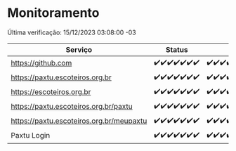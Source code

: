 # Monitoramento

Última verificação: 15/12/2023 03:08:00 -03

|Serviço|Status|Últimas 24h|
|---|---|---|
|https://github.com|<span title="2023-12-08: OK=24">✔️</span><span title="2023-12-09: OK=24">✔️</span><span title="2023-12-10: OK=24">✔️</span><span title="2023-12-11: OK=24">✔️</span><span title="2023-12-12: OK=24">✔️</span><span title="2023-12-13: OK=24">✔️</span><span title="2023-12-14: OK=6">✔️</span>|<span title="14/12/2023 03:08:00 -03 : 200">✔️</span><span title="14/12/2023 04:06:00 -03 : 200">✔️</span><span title="14/12/2023 05:08:00 -03 : 200">✔️</span><span title="14/12/2023 06:06:00 -03 : 200">✔️</span><span title="14/12/2023 07:07:00 -03 : 200">✔️</span><span title="14/12/2023 08:05:00 -03 : 200">✔️</span><span title="14/12/2023 09:11:00 -03 : 200">✔️</span><span title="14/12/2023 10:09:00 -03 : 200">✔️</span><span title="14/12/2023 11:06:00 -03 : 200">✔️</span><span title="14/12/2023 12:06:00 -03 : 200">✔️</span><span title="14/12/2023 13:06:00 -03 : 200">✔️</span><span title="14/12/2023 14:05:00 -03 : 200">✔️</span><span title="14/12/2023 15:08:00 -03 : 200">✔️</span><span title="14/12/2023 16:03:00 -03 : 200">✔️</span><span title="14/12/2023 17:07:00 -03 : 200">✔️</span><span title="14/12/2023 18:04:00 -03 : 200">✔️</span><span title="14/12/2023 19:05:00 -03 : 200">✔️</span><span title="14/12/2023 20:06:00 -03 : 200">✔️</span><span title="14/12/2023 21:31:00 -03 : 200">✔️</span><span title="14/12/2023 22:49:00 -03 : 200">✔️</span><span title="14/12/2023 23:22:00 -03 : 200">✔️</span><span title="15/12/2023 00:07:00 -03 : 200">✔️</span><span title="15/12/2023 01:07:00 -03 : 200">✔️</span><span title="15/12/2023 02:06:00 -03 : 200">✔️</span><span title="15/12/2023 03:08:00 -03 : 200">✔️</span>|
|https://paxtu.escoteiros.org.br|<span title="2023-12-08: OK=24">✔️</span><span title="2023-12-09: OK=24">✔️</span><span title="2023-12-10: OK=24">✔️</span><span title="2023-12-11: OK=24">✔️</span><span title="2023-12-12: OK=24">✔️</span><span title="2023-12-13: OK=24">✔️</span><span title="2023-12-14: OK=6">✔️</span>|<span title="14/12/2023 03:08:00 -03 : 200">✔️</span><span title="14/12/2023 04:06:00 -03 : 200">✔️</span><span title="14/12/2023 05:08:00 -03 : 200">✔️</span><span title="14/12/2023 06:06:00 -03 : 200">✔️</span><span title="14/12/2023 07:07:00 -03 : 200">✔️</span><span title="14/12/2023 08:05:00 -03 : 200">✔️</span><span title="14/12/2023 09:11:00 -03 : 200">✔️</span><span title="14/12/2023 10:09:00 -03 : 200">✔️</span><span title="14/12/2023 11:06:00 -03 : 200">✔️</span><span title="14/12/2023 12:06:00 -03 : 200">✔️</span><span title="14/12/2023 13:06:00 -03 : 200">✔️</span><span title="14/12/2023 14:05:00 -03 : 200">✔️</span><span title="14/12/2023 15:08:00 -03 : 200">✔️</span><span title="14/12/2023 16:03:00 -03 : 200">✔️</span><span title="14/12/2023 17:07:00 -03 : 200">✔️</span><span title="14/12/2023 18:04:00 -03 : 200">✔️</span><span title="14/12/2023 19:05:00 -03 : 200">✔️</span><span title="14/12/2023 20:06:00 -03 : 200">✔️</span><span title="14/12/2023 21:31:00 -03 : 200">✔️</span><span title="14/12/2023 22:49:00 -03 : 200">✔️</span><span title="14/12/2023 23:22:00 -03 : 200">✔️</span><span title="15/12/2023 00:07:00 -03 : 200">✔️</span><span title="15/12/2023 01:07:00 -03 : 200">✔️</span><span title="15/12/2023 02:06:00 -03 : 200">✔️</span><span title="15/12/2023 03:08:00 -03 : 200">✔️</span>|
|https://escoteiros.org.br|<span title="2023-12-08: OK=24">✔️</span><span title="2023-12-09: OK=24">✔️</span><span title="2023-12-10: OK=24">✔️</span><span title="2023-12-11: OK=24">✔️</span><span title="2023-12-12: OK=24">✔️</span><span title="2023-12-13: OK=24">✔️</span><span title="2023-12-14: OK=6">✔️</span>|<span title="14/12/2023 03:08:00 -03 : 200">✔️</span><span title="14/12/2023 04:06:00 -03 : 200">✔️</span><span title="14/12/2023 05:08:00 -03 : 200">✔️</span><span title="14/12/2023 06:06:00 -03 : 200">✔️</span><span title="14/12/2023 07:07:00 -03 : 200">✔️</span><span title="14/12/2023 08:05:00 -03 : 200">✔️</span><span title="14/12/2023 09:11:00 -03 : 200">✔️</span><span title="14/12/2023 10:09:00 -03 : 200">✔️</span><span title="14/12/2023 11:06:00 -03 : 200">✔️</span><span title="14/12/2023 12:06:00 -03 : 200">✔️</span><span title="14/12/2023 13:06:00 -03 : 200">✔️</span><span title="14/12/2023 14:05:00 -03 : 200">✔️</span><span title="14/12/2023 15:08:00 -03 : 200">✔️</span><span title="14/12/2023 16:03:00 -03 : 200">✔️</span><span title="14/12/2023 17:07:00 -03 : 200">✔️</span><span title="14/12/2023 18:04:00 -03 : 200">✔️</span><span title="14/12/2023 19:05:00 -03 : 200">✔️</span><span title="14/12/2023 20:06:00 -03 : 200">✔️</span><span title="14/12/2023 21:31:00 -03 : 200">✔️</span><span title="14/12/2023 22:49:00 -03 : 200">✔️</span><span title="14/12/2023 23:22:00 -03 : 200">✔️</span><span title="15/12/2023 00:07:00 -03 : 200">✔️</span><span title="15/12/2023 01:07:00 -03 : 200">✔️</span><span title="15/12/2023 02:06:00 -03 : 200">✔️</span><span title="15/12/2023 03:08:00 -03 : 200">✔️</span>|
|https://paxtu.escoteiros.org.br/paxtu|<span title="2023-12-08: OK=24">✔️</span><span title="2023-12-09: OK=24">✔️</span><span title="2023-12-10: OK=24">✔️</span><span title="2023-12-11: OK=24">✔️</span><span title="2023-12-12: OK=24">✔️</span><span title="2023-12-13: OK=24">✔️</span><span title="2023-12-14: OK=6">✔️</span>|<span title="14/12/2023 03:08:00 -03 : 200">✔️</span><span title="14/12/2023 04:06:00 -03 : 200">✔️</span><span title="14/12/2023 05:08:00 -03 : 200">✔️</span><span title="14/12/2023 06:06:00 -03 : 200">✔️</span><span title="14/12/2023 07:07:00 -03 : 200">✔️</span><span title="14/12/2023 08:05:00 -03 : 200">✔️</span><span title="14/12/2023 09:11:00 -03 : 200">✔️</span><span title="14/12/2023 10:09:00 -03 : 200">✔️</span><span title="14/12/2023 11:06:00 -03 : 200">✔️</span><span title="14/12/2023 12:06:00 -03 : 200">✔️</span><span title="14/12/2023 13:06:00 -03 : 200">✔️</span><span title="14/12/2023 14:05:00 -03 : 200">✔️</span><span title="14/12/2023 15:08:00 -03 : 200">✔️</span><span title="14/12/2023 16:03:00 -03 : 200">✔️</span><span title="14/12/2023 17:07:00 -03 : 200">✔️</span><span title="14/12/2023 18:04:00 -03 : 200">✔️</span><span title="14/12/2023 19:05:00 -03 : 200">✔️</span><span title="14/12/2023 20:06:00 -03 : 200">✔️</span><span title="14/12/2023 21:31:00 -03 : 200">✔️</span><span title="14/12/2023 22:49:00 -03 : 200">✔️</span><span title="14/12/2023 23:22:00 -03 : 200">✔️</span><span title="15/12/2023 00:07:00 -03 : 200">✔️</span><span title="15/12/2023 01:08:00 -03 : 200">✔️</span><span title="15/12/2023 02:06:00 -03 : 200">✔️</span><span title="15/12/2023 03:08:00 -03 : 200">✔️</span>|
|https://paxtu.escoteiros.org.br/meupaxtu|<span title="2023-12-08: OK=24">✔️</span><span title="2023-12-09: OK=24">✔️</span><span title="2023-12-10: OK=24">✔️</span><span title="2023-12-11: OK=24">✔️</span><span title="2023-12-12: OK=24">✔️</span><span title="2023-12-13: OK=24">✔️</span><span title="2023-12-14: OK=6">✔️</span>|<span title="14/12/2023 03:08:00 -03 : 200">✔️</span><span title="14/12/2023 04:06:00 -03 : 200">✔️</span><span title="14/12/2023 05:08:00 -03 : 200">✔️</span><span title="14/12/2023 06:06:00 -03 : 200">✔️</span><span title="14/12/2023 07:07:00 -03 : 200">✔️</span><span title="14/12/2023 08:05:00 -03 : 200">✔️</span><span title="14/12/2023 09:11:00 -03 : 200">✔️</span><span title="14/12/2023 10:09:00 -03 : 200">✔️</span><span title="14/12/2023 11:06:00 -03 : 200">✔️</span><span title="14/12/2023 12:06:00 -03 : 200">✔️</span><span title="14/12/2023 13:06:00 -03 : 200">✔️</span><span title="14/12/2023 14:05:00 -03 : 200">✔️</span><span title="14/12/2023 15:08:00 -03 : 200">✔️</span><span title="14/12/2023 16:03:00 -03 : 200">✔️</span><span title="14/12/2023 17:07:00 -03 : 200">✔️</span><span title="14/12/2023 18:04:00 -03 : 200">✔️</span><span title="14/12/2023 19:05:00 -03 : 200">✔️</span><span title="14/12/2023 20:06:00 -03 : 200">✔️</span><span title="14/12/2023 21:31:00 -03 : 200">✔️</span><span title="14/12/2023 22:49:00 -03 : 200">✔️</span><span title="14/12/2023 23:22:00 -03 : 200">✔️</span><span title="15/12/2023 00:07:00 -03 : 200">✔️</span><span title="15/12/2023 01:08:00 -03 : 200">✔️</span><span title="15/12/2023 02:06:00 -03 : 200">✔️</span><span title="15/12/2023 03:08:00 -03 : 200">✔️</span>|
|Paxtu Login|<span title="2023-12-08: OK=24">✔️</span><span title="2023-12-09: OK=24">✔️</span><span title="2023-12-10: OK=24">✔️</span><span title="2023-12-11: OK=24">✔️</span><span title="2023-12-12: OK=24">✔️</span><span title="2023-12-13: OK=24">✔️</span><span title="2023-12-14: OK=6">✔️</span>|<span title="14/12/2023 03:08:00 -03 : 200">✔️</span><span title="14/12/2023 04:06:00 -03 : 200">✔️</span><span title="14/12/2023 05:08:00 -03 : 200">✔️</span><span title="14/12/2023 06:06:00 -03 : 200">✔️</span><span title="14/12/2023 07:07:00 -03 : 200">✔️</span><span title="14/12/2023 08:05:00 -03 : 200">✔️</span><span title="14/12/2023 09:11:00 -03 : 200">✔️</span><span title="14/12/2023 10:09:00 -03 : 200">✔️</span><span title="14/12/2023 11:06:00 -03 : 200">✔️</span><span title="14/12/2023 12:06:00 -03 : 200">✔️</span><span title="14/12/2023 13:06:00 -03 : 200">✔️</span><span title="14/12/2023 14:05:00 -03 : 200">✔️</span><span title="14/12/2023 15:08:00 -03 : 200">✔️</span><span title="14/12/2023 16:03:00 -03 : 200">✔️</span><span title="14/12/2023 17:07:00 -03 : 200">✔️</span><span title="14/12/2023 18:04:00 -03 : 200">✔️</span><span title="14/12/2023 19:05:00 -03 : 200">✔️</span><span title="14/12/2023 20:06:00 -03 : 200">✔️</span><span title="14/12/2023 21:31:00 -03 : 200">✔️</span><span title="14/12/2023 22:49:00 -03 : 200">✔️</span><span title="14/12/2023 23:22:00 -03 : 200">✔️</span><span title="15/12/2023 00:07:00 -03 : 200">✔️</span><span title="15/12/2023 01:08:00 -03 : 200">✔️</span><span title="15/12/2023 02:06:00 -03 : 200">✔️</span><span title="15/12/2023 03:08:00 -03 : 200">✔️</span>|

